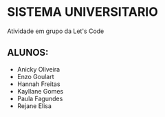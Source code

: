 # SISTEMA UNIVERSITARIO

Atividade em grupo da Let's Code

## ALUNOS:

- Anicky Oliveira
- Enzo Goulart
- Hannah Freitas
- Kayllane Gomes
- Paula Fagundes
- Rejane Elisa
